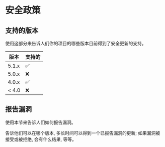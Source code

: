 # 安全政策 

## 支持的版本

使用这部分来告诉人们你的项目的哪些版本目前得到了安全更新的支持。

| 版本  | 支持的 |
| ----- | ------------------ |
| 5.1.x | :white_check_mark: |
| 5.0.x | :x:                |
| 4.0.x | :white_check_mark: |
| < 4.0 | :x:                |

## 报告漏洞 

使用本节来告诉人们如何报告漏洞。

告诉他们可以在哪个版本, 多长时间可以得到一个已报告漏洞的更新; 如果漏洞被接受或被拒绝, 会有什么结果, 等等。

[^_^]: 
    # Security Policy

    ## Supported Versions

    Use this section to tell people about which versions of your project are
    currently being supported with security updates.

    | Version | Supported          |
    | ------- | ------------------ |
    | 5.1.x   | :white_check_mark: |
    | 5.0.x   | :x:                |
    | 4.0.x   | :white_check_mark: |
    | < 4.0   | :x:                |

    ## Reporting a Vulnerability

    Use this section to tell people how to report a vulnerability.

    Tell them where to go, how often they can expect to get an update on a
    reported vulnerability, what to expect if the vulnerability is accepted or
    declined, etc.

